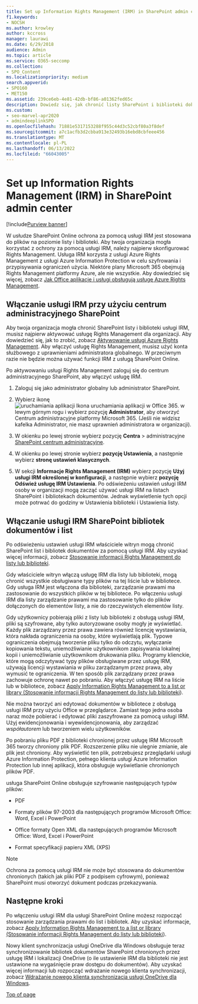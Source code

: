 ```yaml
---
title: Set up Information Rights Management (IRM) in SharePoint admin center
f1.keywords:
- NOCSH
ms.author: krowley
author: kccross
manager: laurawi
ms.date: 6/29/2018
audience: Admin
ms.topic: article
ms.service: O365-seccomp
ms.collection:
- SPO_Content
ms.localizationpriority: medium
search.appverid:
- SPO160
- MET150
ms.assetid: 239ce6eb-4e81-42db-bf86-a01362fed65c
description: Dowiedz się, jak chronić listy SharePoint i biblioteki dokumentów przy użyciu usługi SharePoint Online IRM za pośrednictwem usług Microsoft Azure Active Directory Rights Management Services (RMS).
ms.custom:
- seo-marvel-apr2020
- admindeeplinkSPO
ms.openlocfilehash: 71881e5317153288f955c44d3c52cbf80a3f8def
ms.sourcegitcommit: a7c1acfb3d2cbba913e32493b16ebd8cbfeee456
ms.translationtype: MT
ms.contentlocale: pl-PL
ms.lasthandoff: 06/13/2022
ms.locfileid: "66043005"
---
```

# <a name="set-up-information-rights-management-irm-in-sharepoint-admin-center"></a>Set up Information Rights Management (IRM) in SharePoint admin center

[!include[Purview banner](../includes/purview-rebrand-banner.md)]

W usłudze SharePoint Online ochrona za pomocą usługi IRM jest stosowana do plików na poziomie listy i biblioteki. Aby twoja organizacja mogła korzystać z ochrony za pomocą usługi IRM, należy najpierw skonfigurować Rights Management. Usługa IRM korzysta z usługi Azure Rights Management z usługi Azure Information Protection w celu szyfrowania i przypisywania ograniczeń użycia. Niektóre plany Microsoft 365 obejmują Rights Management platformy Azure, ale nie wszystkie. Aby dowiedzieć się więcej, zobacz [Jak Office aplikacje i usługi obsługują usługę Azure Rights Management](/azure/information-protection/understand-explore/office-apps-services-support).
  
## <a name="turn-on-irm-service-using-sharepoint-admin-center"></a>Włączanie usługi IRM przy użyciu centrum administracyjnego SharePoint

Aby twoja organizacja mogła chronić SharePoint listy i biblioteki usługi IRM, musisz najpierw aktywować usługę Rights Management dla organizacji. Aby dowiedzieć się, jak to zrobić, zobacz [Aktywowanie usługi Azure Rights Management](/information-protection/deploy-use/activate-service). Aby włączyć usługę Rights Management, musisz użyć konta służbowego z uprawnieniami administratora globalnego. W przeciwnym razie nie będzie można używać funkcji IRM z usługą SharePoint Online.
  
Po aktywowaniu usługi Rights Management zaloguj się do centrum administracyjnego SharePoint, aby włączyć usługę IRM.
  
1. Zaloguj się jako administrator globalny lub administrator SharePoint.
    
2. Wybierz ikonę ![uruchamiania aplikacji Ikona uruchamiania aplikacji w Office 365.](../media/e5aee650-c566-4100-aaad-4cc2355d909f.png) w lewym górnym rogu i wybierz pozycję **Administrator**, aby otworzyć Centrum administracyjne platformy Microsoft 365. (Jeśli nie widzisz kafelka Administrator, nie masz uprawnień administratora w organizacji). 
    
3. W okienku po lewej stronie wybierz pozycję **Centra** \> administracyjne <a href="https://go.microsoft.com/fwlink/?linkid=2185219" target="_blank">SharePoint centrum administracyjne</a>.
    
4. W okienku po lewej stronie wybierz **pozycję Ustawienia**, a następnie wybierz **stronę ustawień klasycznych**.
    
5. W sekcji **Informacje Rights Management (IRM)** wybierz pozycję **Użyj usługi IRM określonej w konfiguracji**, a następnie wybierz **pozycję Odśwież usługę IRM Ustawienia**. Po odświeżeniu ustawień usługi IRM osoby w organizacji mogą zacząć używać usługi IRM na listach SharePoint i bibliotekach dokumentów. Jednak wyświetlenie tych opcji może potrwać do godziny w Ustawienia biblioteki i Ustawienia listy.
    
## <a name="irm-enable-sharepoint-document-libraries-and-lists"></a>Włączanie usługi IRM SharePoint bibliotek dokumentów i list
<a name="__toc220831191"> </a>

Po odświeżeniu ustawień usługi IRM właściciele witryn mogą chronić SharePoint list i bibliotek dokumentów za pomocą usługi IRM. Aby uzyskać więcej informacji, zobacz [Stosowanie informacji Rights Management do listy lub biblioteki](apply-irm-to-a-list-or-library.md).
  
Gdy właściciele witryn włączą usługę IRM dla listy lub biblioteki, mogą chronić wszystkie obsługiwane typy plików na tej liście lub w bibliotece. Gdy usługa IRM jest włączona dla biblioteki, zarządzanie prawami ma zastosowanie do wszystkich plików w tej bibliotece. Po włączeniu usługi IRM dla listy zarządzanie prawami ma zastosowanie tylko do plików dołączonych do elementów listy, a nie do rzeczywistych elementów listy.
  
Gdy użytkownicy pobierają pliki z listy lub biblioteki z obsługą usługi IRM, pliki są szyfrowane, aby tylko autoryzowane osoby mogły je wyświetlać. Każdy plik zarządzany przez prawa zawiera również licencję wystawiania, która nakłada ograniczenia na osoby, które wyświetlają plik. Typowe ograniczenia obejmują tworzenie pliku tylko do odczytu, wyłączanie kopiowania tekstu, uniemożliwianie użytkownikom zapisywania lokalnej kopii i uniemożliwianie użytkownikom drukowania pliku. Programy klienckie, które mogą odczytywać typy plików obsługiwane przez usługę IRM, używają licencji wystawiania w pliku zarządzanym przez prawa, aby wymusić te ograniczenia. W ten sposób plik zarządzany przez prawa zachowuje ochronę nawet po pobraniu. Aby włączyć usługę IRM na liście lub w bibliotece, zobacz [Apply Information Rights Management to a list or library (Stosowanie informacji Rights Management do listy lub biblioteki](apply-irm-to-a-list-or-library.md)).
  
Nie można tworzyć ani edytować dokumentów w bibliotece z obsługą usługi IRM przy użyciu Office w przeglądarce. Zamiast tego jedna osoba naraz może pobierać i edytować pliki zaszyfrowane za pomocą usługi IRM. Użyj ewidencjonowania i wyewidencjonowania, aby zarządzać  *współautorem* lub tworzeniem wielu użytkowników. 
  
Po pobraniu pliku PDF z biblioteki chronionej przez usługę IRM Microsoft 365 tworzy chroniony plik PDF. Rozszerzenie pliku nie ulegnie zmianie, ale plik jest chroniony. Aby wyświetlić ten plik, potrzebujesz przeglądarki usługi Azure Information Protection, pełnego klienta usługi Azure Information Protection lub innej aplikacji, która obsługuje wyświetlanie chronionych plików PDF.
  
usługa SharePoint Online obsługuje szyfrowanie następujących typów plików:
  
- PDF
    
- Formaty plików 97-2003 dla następujących programów Microsoft Office: Word, Excel i PowerPoint
    
- Office formaty Open XML dla następujących programów Microsoft Office: Word, Excel i PowerPoint
    
- Format specyfikacji papieru XML (XPS)
 
> [!NOTE]
> Ochrona za pomocą usługi IRM nie może być stosowana do dokumentów chronionych (takich jak pliki PDF z podpisem cyfrowym), ponieważ SharePoint musi otworzyć dokument podczas przekazywania. 

## <a name="next-steps"></a>Następne kroki
<a name="__toc220831191"> </a>

Po włączeniu usługi IRM dla usługi SharePoint Online możesz rozpocząć stosowanie zarządzania prawami do list i bibliotek. Aby uzyskać informacje, zobacz [Apply Information Rights Management to a list or library (Stosowanie informacji Rights Management do listy lub biblioteki](apply-irm-to-a-list-or-library.md)).
  
Nowy klient synchronizacja usługi OneDrive dla Windows obsługuje teraz synchronizowanie bibliotek dokumentów SharePoint chronionych przez usługę IRM i lokalizacji OneDrive (o ile ustawienie IRM dla biblioteki nie jest ustawione na wygaśnięcie praw dostępu do dokumentów). Aby uzyskać więcej informacji lub rozpocząć wdrażanie nowego klienta synchronizacji, zobacz [Wdrażanie nowego klienta synchronizacja usługi OneDrive dla Windows](/onedrive/deploy-on-windows).
  
[Top of page](set-up-irm-in-sp-admin-center.md)
